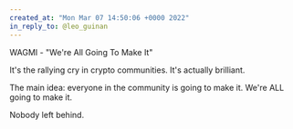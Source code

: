 ```yaml
---
created_at: "Mon Mar 07 14:50:06 +0000 2022"
in_reply_to: @leo_guinan
---
```


WAGMI - "We're All Going To Make It"

It's the rallying cry in crypto communities. It's actually brilliant.

The main idea: everyone in the community is going to make it. We're ALL going to make it.

Nobody left behind.
